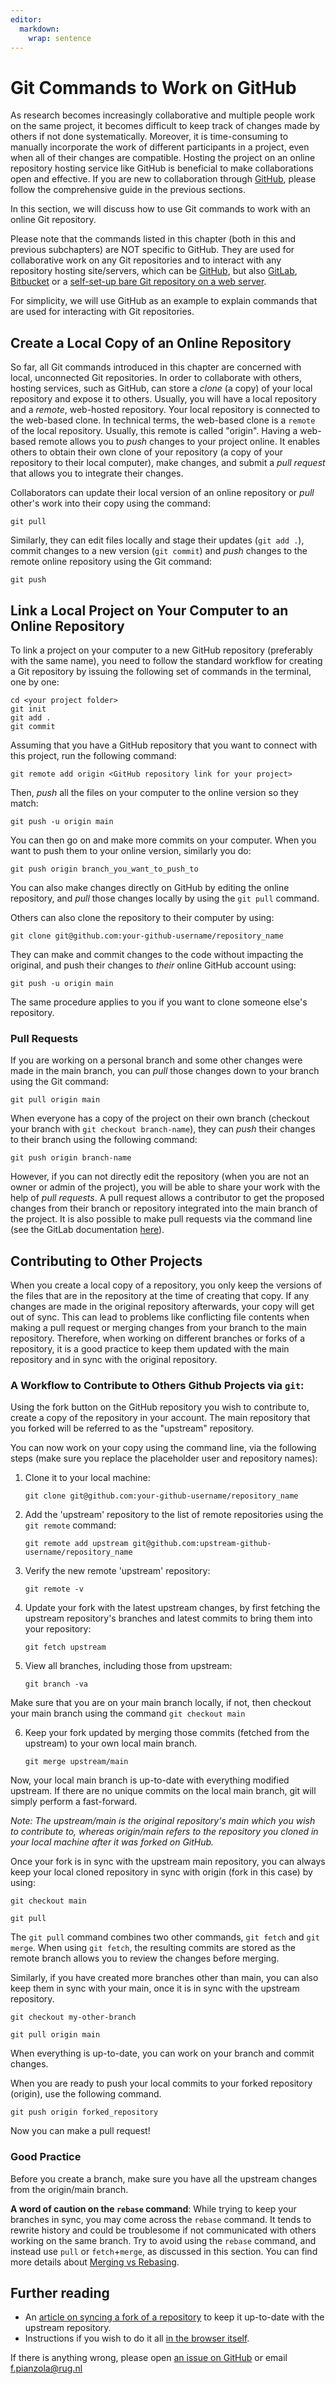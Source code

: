 ```yaml
---
editor: 
  markdown: 
    wrap: sentence
---
```


<!-- #region -->
# Git Commands to Work on GitHub

As research becomes increasingly collaborative and multiple people work on the same project, it becomes difficult to keep track of changes made by others if not done systematically.
Moreover, it is time-consuming to manually incorporate the work of different participants in a project, even when all of their changes are compatible.
Hosting the project on an online repository hosting service like GitHub is beneficial to make collaborations open and effective.
If you are new to collaboration through [GitHub](https://github.com), please follow the comprehensive guide in the previous sections.

In this section, we will discuss how to use Git commands to work with an online Git repository.

Please note that the commands listed in this chapter (both in this and previous subchapters) are NOT specific to GitHub.
They are used for collaborative work on any Git repositories and to interact with any repository hosting site/servers, which can be [GitHub](https://github.com/), but also [GitLab](https://about.gitlab.com/), [Bitbucket](https://bitbucket.org/) or a [self-set-up bare Git repository on a web server](https://opensource.com/life/16/8/how-construct-your-own-git-server-part-6).

For simplicity, we will use GitHub as an example to explain commands that are used for interacting with Git repositories.

## Create a Local Copy of an Online Repository

So far, all Git commands introduced in this chapter are concerned with local, unconnected Git repositories.
In order to collaborate with others, hosting services, such as GitHub, can store a *clone* (a copy) of your local repository and expose it to others.
Usually, you will have a local repository and a *remote*, web-hosted repository.
Your local repository is connected to the web-based clone.
In technical terms, the web-based clone is a `remote` of the local repository.
Usually, this remote is called "origin".
Having a web-based remote allows you to *push* changes to your project online.
It enables others to obtain their own clone of your repository (a copy of your repository to their local computer), make changes, and submit a *pull request* that allows you to integrate their changes.

Collaborators can update their local version of an online repository or *pull* other's work into their copy using the command:

`git pull`

Similarly, they can edit files locally and stage their updates (`git add .`), commit changes to a new version (`git commit`) and *push* changes to the remote online repository using the Git command:

`git push`

## Link a Local Project on Your Computer to an Online Repository

To link a project on your computer to a new GitHub repository (preferably with the same name), you need to follow the standard workflow for creating a Git repository by issuing the following set of commands in the terminal, one by one:
```
cd <your project folder>
git init
git add .
git commit
```
Assuming that you have a GitHub repository that you want to connect with this project, run the following command:

`git remote add origin <GitHub repository link for your project>`

Then, *push* all the files on your computer to the online version so they match:

`git push -u origin main`

You can then go on and make more commits on your computer.
When you want to push them to your online version, similarly you do:

`git push origin branch_you_want_to_push_to`

You can also make changes directly on GitHub by editing the online repository, and *pull* those changes locally by using the `git pull` command.

Others can also clone the repository to their computer by using:

`git clone git@github.com:your-github-username/repository_name`

They can make and commit changes to the code without impacting the original, and push their changes to *their* online GitHub account using:

`git push -u origin main`

The same procedure applies to you if you want to clone someone else's repository.

### Pull Requests

If you are working on a personal branch and some other changes were made in the main branch, you can *pull* those changes down to your branch using the Git command:

`git pull origin main`

When everyone has a copy of the project on their own branch (checkout your branch with `git checkout branch-name`), they can *push* their changes to their branch using the following command:

`git push origin branch-name`

However, if you can not directly edit the repository (when you are not an owner or admin of the project), you will be able to share your work with the help of *pull requests*.
A pull request allows a contributor to get the proposed changes from their branch or repository integrated into the main branch of the project.
It is also possible to make pull requests via the command line (see the GitLab documentation [here](https://git-scm.com/docs/git-request-pull)).

## Contributing to Other Projects

When you create a local copy of a repository, you only keep the versions of the files that are in the repository at the time of creating that copy.
If any changes are made in the original repository afterwards, your copy will get out of sync.
This can lead to problems like conflicting file contents when making a pull request or merging changes from your branch to the main repository.
Therefore, when working on different branches or forks of a repository, it is a good practice to keep them updated with the main repository and in sync with the original repository.

### A Workflow to Contribute to Others Github Projects via `git`:

Using the fork button on the GitHub repository you wish to contribute to, create a copy of the repository in your account.
The main repository that you forked will be referred to as the "upstream" repository.

You can now work on your copy using the command line, via the following steps (make sure you replace the placeholder user and repository names):

1.  Clone it to your local machine:

    `git clone git@github.com:your-github-username/repository_name`


2.  Add the 'upstream' repository to the list of remote repositories using the `git remote` command:

    `git remote add upstream git@github.com:upstream-github-username/repository_name`


3.  Verify the new remote 'upstream' repository:

    `git remote -v`


4.  Update your fork with the latest upstream changes, by first fetching the upstream repository's branches and latest commits to bring them into your repository:

    `git fetch upstream`


5.  View all branches, including those from upstream:

    `git branch -va`

Make sure that you are on your main branch locally, if not, then checkout your main branch using the command `git checkout main`

6.  Keep your fork updated by merging those commits (fetched from the upstream) to your own local main branch.

    `git merge upstream/main`
    

Now, your local main branch is up-to-date with everything modified upstream.
If there are no unique commits on the local main branch, git will simply perform a fast-forward.

*Note: The upstream/main is the original repository's main which you wish to contribute to, whereas origin/main refers to the repository you cloned in your local machine after it was forked on GitHub.*

Once your fork is in sync with the upstream main repository, you can always keep your local cloned repository in sync with origin (fork in this case) by using:

`git checkout main`

`git pull`


The `git pull` command combines two other commands, `git fetch` and `git merge`.
When using `git fetch`, the resulting commits are stored as the remote branch allows you to review the changes before merging.

Similarly, if you have created more branches other than main, you can also keep them in sync with your main, once it is in sync with the upstream repository.

`git checkout my-other-branch`

`git pull origin main`


When everything is up-to-date, you can work on your branch and commit changes.

When you are ready to push your local commits to your forked repository (origin), use the following command.

`git push origin forked_repository`


Now you can make a pull request!


### Good Practice

Before you create a branch, make sure you have all the upstream changes from the origin/main branch.

**A word of caution on the `rebase` command**: While trying to keep your branches in sync, you may come across the `rebase` command.
It tends to rewrite history and could be troublesome if not communicated with others working on the same branch.
Try to avoid using the `rebase` command, and instead use `pull` or `fetch`+`merge`, as discussed in this section.
You can find more details about [Merging vs Rebasing](https://www.atlassian.com/git/tutorials/merging-vs-rebasing).

## Further reading

-   An [article on syncing a fork of a repository](https://help.github.com/en/articles/syncing-a-fork) to keep it up-to-date with the upstream repository.
-   Instructions if you wish to do it all [in the browser itself](https://github.com/KirstieJane/STEMMRoleModels/wiki/Syncing-your-fork-to-the-original-repository-via-the-browser).
<!-- #endregion -->

If there is anything wrong, please open [an issue on GitHub](https://github.com/GroningenDH/Cultural-Analytics-Open-Science-Guide/issues) or email f.pianzola@rug.nl
